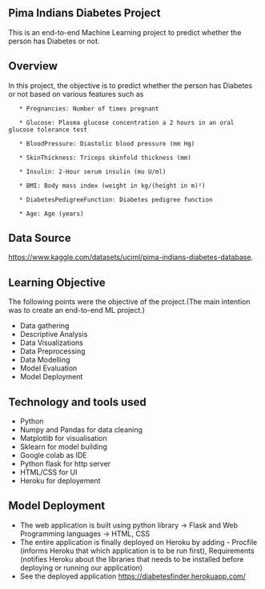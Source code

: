 
Pima Indians Diabetes Project
-------------------------------
This is an end-to-end Machine Learning project to predict whether the person has Diabetes or not.

Overview
------------

In this project, the objective is to predict whether the person has Diabetes or not based on various features such as
       
       * Pregnancies: Number of times pregnant

       * Glucose: Plasma glucose concentration a 2 hours in an oral glucose tolerance test

       * BloodPressure: Diastolic blood pressure (mm Hg)

       * SkinThickness: Triceps skinfold thickness (mm)

       * Insulin: 2-Hour serum insulin (mu U/ml)

       * BMI: Body mass index (weight in kg/(height in m)²)

       * DiabetesPedigreeFunction: Diabetes pedigree function

       * Age: Age (years)


Data Source
--------------
https://www.kaggle.com/datasets/uciml/pima-indians-diabetes-database.

Learning Objective
-------------------

The following points were the objective of the project.(The main intention was to create an end-to-end ML project.)

  * Data gathering
  * Descriptive Analysis
  * Data Visualizations
  * Data Preprocessing
  * Data Modelling
  * Model Evaluation
  * Model Deployment



Technology and tools used
-------------------------

* Python
* Numpy and Pandas for data cleaning
* Matplotlib for visualisation
* Sklearn for model building
* Google colab as IDE
* Python flask for http server
* HTML/CSS for UI
* Heroku for deployement

Model Deployment
--------------------

* The web application is built using python library -> Flask and Web Programming languages -> HTML, CSS
* The entire application is finally deployed on Heroku by adding - Procfile (informs Heroku that which application is to be run first), Requirements         (notifies Heroku about the libraries that needs to be installed before deploying or running our application)
* See the deployed application https://diabetesfinder.herokuapp.com/
